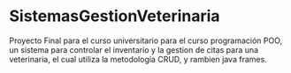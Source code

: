 # SistemasGestionVeterinaria
Proyecto Final para el curso universitario para el curso programación POO, un sistema para controlar el inventario y la gestion de citas para una veterinaria, el cual utiliza la metodología CRUD, y rambien java frames.
